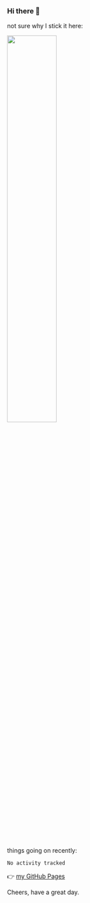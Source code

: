 ### Hi there 👋

not sure why I stick it here:

[<img width="48%" src="https://github-readme-stats.vercel.app/api?username=ykzhukian&show_icons=true&theme=dracula">](https://github.com/anuraghazra/github-readme-stats)


things going on recently:

<!--START_SECTION:waka-->

```text
No activity tracked
```

<!--END_SECTION:waka-->

👉 [my GitHub Pages](https://ykzhukian.github.io)

Cheers, have a great day.

